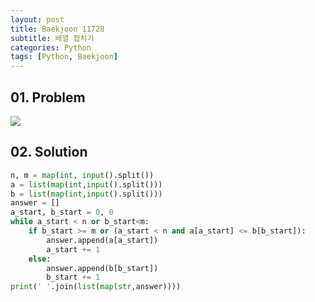 ```yaml
---
layout: post
title: Baekjoon 11728
subtitle: 배열 합치기
categories: Python
tags: [Python, Baekjoon]
---
```


## 01. Problem

<img src="https://github.com/WoojinJeonkr/WoojinJeonkr.github.io/blob/main/assets/images/post_image/baekjoon/baekjoon_11728.png?raw=true">

## 02. Solution

```Python
n, m = map(int, input().split())
a = list(map(int,input().split()))
b = list(map(int,input().split()))
answer = []
a_start, b_start = 0, 0
while a_start < n or b_start<m:
    if b_start >= m or (a_start < n and a[a_start] <= b[b_start]):
        answer.append(a[a_start])
        a_start += 1
    else:
        answer.append(b[b_start])
        b_start += 1
print(' '.join(list(map(str,answer))))
```
